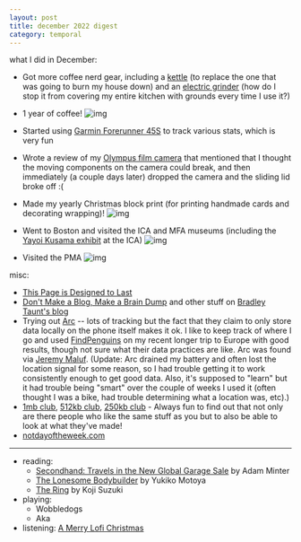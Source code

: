 ```yaml
---
layout: post
title: december 2022 digest
category: temporal
---
```


what I did in December:
- Got more coffee nerd gear, including a [kettle](https://fellowproducts.com/products/stagg-ekg-electric-pour-over-kettle?variant=18635551080563) (to replace the one that was going to burn my house down) and an [electric grinder](https://fellowproducts.com/products/ode-brew-grinder) (how do I stop it from covering my entire kitchen with grounds every time I use it?)
- 1 year of coffee!
![img](images/coffee2022.jpg)

- Started using [Garmin Forerunner 45S](https://www.garmin.com/en-US/p/682416/pn/010-02156-02) to track various stats, which is very fun
- Wrote a review of my [Olympus film camera](olympus.html) that mentioned that I thought the moving components on the camera could break, and then immediately (a couple days later) dropped the camera and the sliding lid broke off :(
- Made my yearly Christmas block print (for printing handmade cards and decorating wrapping)!
![img](images/print2022.jpg)

- Went to Boston and visited the ICA and MFA museums (including the [Yayoi Kusama exhibit](https://www.icaboston.org/art/yayoi-kusama/love-calling) at the ICA)
![img](images/kusama.jpg)

- Visited the PMA
![img](images/pma.jpg)


misc:
- [This Page is Designed to Last](https://jeffhuang.com/designed_to_last/)
- [Don't Make a Blog, Make a Brain Dump](https://bt.ht/dump/) and other stuff on [Bradley Taunt's blog](https://bt.ht/)
- Trying out [Arc](https://www.bigpaua.com/arcapp/) -- lots of tracking but the fact that they claim to only store data locally on the phone itself makes it ok. I like to keep track of where I go and used [FindPenguins](https://findpenguins.com/?hl=en) on my recent longer trip to Europe with good results, though not sure what their data practices are like. Arc was found via [Jeremy Maluf](https://jeremymaluf.com/walking/). (Update: Arc drained my battery and often lost the location signal for some reason, so I had trouble getting it to work consistently enough to get good data. Also, it's supposed to "learn" but it had trouble being "smart" over the couple of weeks I used it (often thought I was a bike, had trouble determining what a location was, etc).)
- [1mb club](https://1mb.club/about), [512kb club](https://www.512kb.club/), [250kb club](https://250kb.club/) - Always fun to find out that not only are there people who like the same stuff as you but to also be able to look at what they've made!
- [notdayoftheweek.com](http://notdayoftheweek.com/)

***
- reading: 
    - [Secondhand: Travels in the New Global Garage Sale](https://www.goodreads.com/en/book/show/42972014) by Adam Minter
    - [The Lonesome Bodybuilder](https://www.goodreads.com/book/show/38643164-the-lonesome-bodybuilder) by Yukiko Motoya
    - [The Ring](https://www.goodreads.com/book/show/38379.Ring?) by Koji Suzuki
- playing: 
    - Wobbledogs
    - Aka
- listening: [A Merry Lofi Christmas](https://open.spotify.com/playlist/37i9dQZF1DWYK8AUzwi00m?si=89ebb587d4ca4be1)
